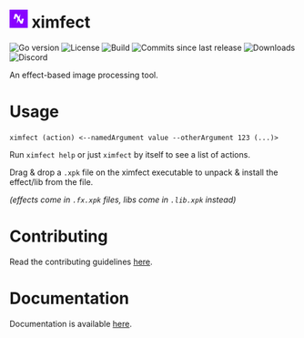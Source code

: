 <h1><img src="img/ximfect.png" alt="ximfect logo" width="32px" height="32px">&nbsp;ximfect</h1>

![Go version](https://img.shields.io/github/go-mod/go-version/ximfect/ximfect?filename=src%2Fgo.mod&style=for-the-badge)
![License](https://img.shields.io/github/license/ximfect/ximfect?style=for-the-badge)
![Build](https://img.shields.io/github/workflow/status/ximfect/ximfect/Go%20Build?style=for-the-badge)
![Commits since last release](https://img.shields.io/github/commits-since/ximfect/ximfect/latest/dev?style=for-the-badge)
![Downloads](https://img.shields.io/github/downloads/ximfect/ximfect/total?style=for-the-badge)
![Discord](https://img.shields.io/discord/739957197517095013?style=for-the-badge)

An effect-based image processing tool.

# Usage
`ximfect (action) <--namedArgument value --otherArgument 123 (...)>`

Run `ximfect help` or just `ximfect` by itself to see a list of actions.

Drag & drop a `.xpk` file on the ximfect executable to unpack & install the effect/lib from the file. 

*(effects come in `.fx.xpk` files, libs come in `.lib.xpk` instead)*

# Contributing

Read the contributing guidelines [here](CONTRIBUTING.md).

# Documentation
Documentation is available [here](ximfect.github.io).
